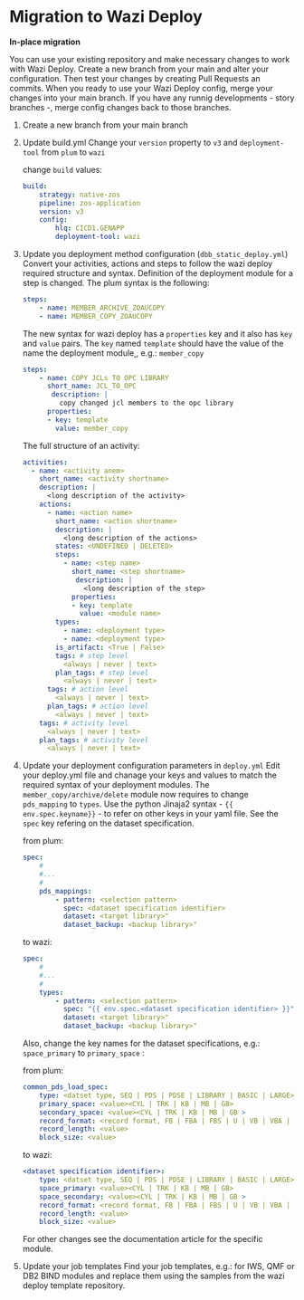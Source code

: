 # Migration to Wazi Deploy

**In-place migration**

You can use your existing repository and make necessary changes to work with Wazi Deploy. Create a new branch from your main and alter your configuration. Then test your changes by creating Pull Requests an commits. When you ready to use your Wazi Deploy config, merge your changes into your main branch. If you have any runnig developments - story branches -, merge config changes back to those branches.

1. Create a new branch from your main branch

2. Update build.yml
    Change your `version` property to `v3` and `deployment-tool` from `plum` to `wazi`

    change `build` values:
    ``` yaml
    build:
		strategy: native-zos
		pipeline: zos-application
		version: v3
		config:
			hlq: CICD1.GENAPP
			deployment-tool: wazi
    ```

3. Update you deployment method configuration (`dbb_static_deploy.yml`)
    Convert your activities, actions and steps to follow the wazi deploy required structure and syntax.
    Definition of the deployment module for a step is changed. The plum syntax is the following:

    ``` yaml
    steps:
        - name: MEMBER_ARCHIVE_ZOAUCOPY
        - name: MEMBER_COPY_ZOAUCOPY
    ```

    The new syntax for wazi deploy has a `properties` key and it also has `key` and `value` pairs.
    The `key` named `template` should have the value of the name the deployment module˛, e.g.: `member_copy`

    ``` yaml
    steps:
        - name: COPY JCLs TO OPC LIBRARY
          short_name: JCL_TO_OPC
           description: |
             copy changed jcl members to the opc library
          properties:
          - key: template
            value: member_copy
    ```

    The full structure of an activity:

    ``` yaml
    activities:
      - name: <activity anem>
        short_name: <activity shortname>
        description: |
          <long description of the activity>
        actions:
          - name: <action name>
            short_name: <action shortname>
            description: |
              <long description of the actions>
            states: <UNDEFINED | DELETED>
            steps:
              - name: <step name>
                short_name: <step shortname>
                 description: |
                   <long description of the step>
                properties:
                - key: template
                  value: <module name>
            types:
              - name: <deployment type>
              - name: <deployment type>
            is_artifact: <True | False>
            tags: # step level
              <always | never | text>
            plan_tags: # step level
              <always | never | text>
          tags: # action level
            <always | never | text>
          plan_tags: # action level
            <always | never | text>
        tags: # activity level
          <always | never | text>
        plan_tags: # activity level
          <always | never | text>

    ```
4. Update your deployment configuration parameters in `deploy.yml`
    Edit your deploy.yml file and chanage your keys and values to match the required syntax of your deployment modules.
    The `member_copy/archive/delete` module now requires to change `pds_mapping` to `types`.
    Use the python Jinaja2 syntax - `{{ env.spec.keyname}}` - to refer on other keys in your yaml file. See the `spec` key refering on the dataset specification.

    from plum:
    ``` yaml
    spec:
        #
        #...
        #
        pds_mappings:
            - pattern: <selection pattern>
              spec: <dataset specification identifier>
              dataset: <target library>"
              dataset_backup: <backup library>"

    ```

    to wazi:
    ``` yaml
    spec:
        #
        #...
        #
        types:
            - pattern: <selection pattern>
              spec: "{{ env.spec.<dataset specification identifier> }}"
              dataset: <target library>"
              dataset_backup: <backup library>"

    ```
    Also, change the key names for the dataset specifications, e.g.: `space_primary` to `primary_space` :

    from plum:
    ``` yaml
    common_pds_load_spec:
        type: <datset type, SEQ | PDS | PDSE | LIBRARY | BASIC | LARGE>
        primary_space: <value><CYL | TRK | KB | MB | GB>
        secondary_space: <value><CYL | TRK | KB | MB | GB >
        record_format: <record format, FB | FBA | FBS | U | VB | VBA | VBS>
        record_length: <value>
        block_size: <value>
    ```

    to wazi:
    ``` yaml
    <dataset specification identifier>:
        type: <datset type, SEQ | PDS | PDSE | LIBRARY | BASIC | LARGE>
        space_primary: <value><CYL | TRK | KB | MB | GB>
        space_secondary: <value><CYL | TRK | KB | MB | GB >
        record_format: <record format, FB | FBA | FBS | U | VB | VBA | VBS>
        record_length: <value>
        block_size: <value>
    ```

    For other changes see the documentation article for the specific module.

5. Update your job templates
    Find your job templates, e.g.: for IWS, QMF or DB2 BIND modules and replace them using the samples from the wazi deploy template repository.

